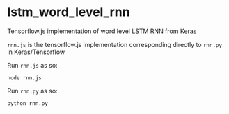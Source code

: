 # lstm_word_level_rnn
Tensorflow.js implementation of word level LSTM RNN from Keras

`rnn.js` is the tensorflow.js implementation corresponding directly to `rnn.py` in Keras/Tensorflow

Run `rnn.js` as so:
```
node rnn.js
```

Run `rnn.py` as so:
```
python rnn.py
```
